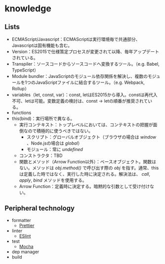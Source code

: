 # knowledge

## Lists

* ECMAScript/Javascript：ECMAScriptは実行環境毎で共通部分、Javascriptは固有機能も含む。
* Version：ES2015で仕様策定プロセスが変更されて以降、毎年アップデートされている。
* Transpiler：ソースコードからソースコードへ変換するツール。（e.g. Babel, TypeScript）
* Module bundler：JavaScriptのモジュール依存関係を解決し、複数のモジュールを1つのJavaScriptファイルに結合するツール。（e.g. Webpack, Rollup）
* variables（let, const, var）：const, letはES2015から導入。constは再代入不可、letは可能。変数定義の検討は、const -> letの順番が推奨されている。
* functions
* this(bind)：実行場所で異なる。
  * 実行コンテキスト：トップレベルにおいては、コンテキストの把握が面倒なので積極的に使うべきではない。
    * スクリプト：グローバルオブジェクト（ブラウザの場合は *window* 、Node.jsの場合は *global*） 
    * モジュール：常に *undefined* 
  * コンストラクタ：TBD
  * 関数とメソッド（Arrow Function以外）：ベースオブジェクト。関数はない。メソッドは *obj.method()* で呼び出す際の *obj* を指す。通常、thisは定義した時ではなく、実行した時に決定される。解決法は、 *call*, *apply*, *bind* メソッドを使用する。
  * Arrow Function：定義時に決定する。暗黙的な引数として受け付けない。

## Peripheral technology

* formatter
  * [Prettier](https://prettier.io/)
* linter
  * [ESlint](https://eslint.org/)
* test
  * [Mocha](https://mochajs.org/)
* dep manager
* build
